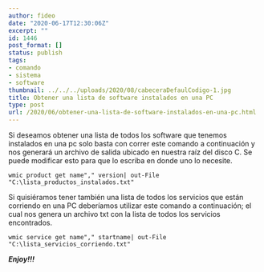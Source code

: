 ```yaml
---
author: fideo
date: "2020-06-17T12:30:06Z"
excerpt: ""
id: 1446
post_format: []
status: publish
tags:
- comando
- sistema
- software
thumbnail: ../../../uploads/2020/08/cabeceraDefaulCodigo-1.jpg
title: Obtener una lista de software instalados en una PC
type: post
url: /2020/06/obtener-una-lista-de-software-instalados-en-una-pc.html
---
```


Si deseamos obtener una lista de todos los software que tenemos instalados en una pc solo basta con correr este comando a continuación y nos generará un archivo de salida ubicado en nuestra raíz del disco C. Se puede modificar esto para que lo escriba en donde uno lo necesite.

```
wmic product get name"," version| out-File "C:\lista_productos_instalados.txt"
```

Si quisiéramos tener también una lista de todos los servicios que están corriendo en una PC deberíamos utilizar este comando a continuación; el cual nos genera un archivo txt con la lista de todos los servicios encontrados.

```
wmic service get name"," startname| out-File "C:\lista_servicios_corriendo.txt"
```

***Enjoy!!!***
